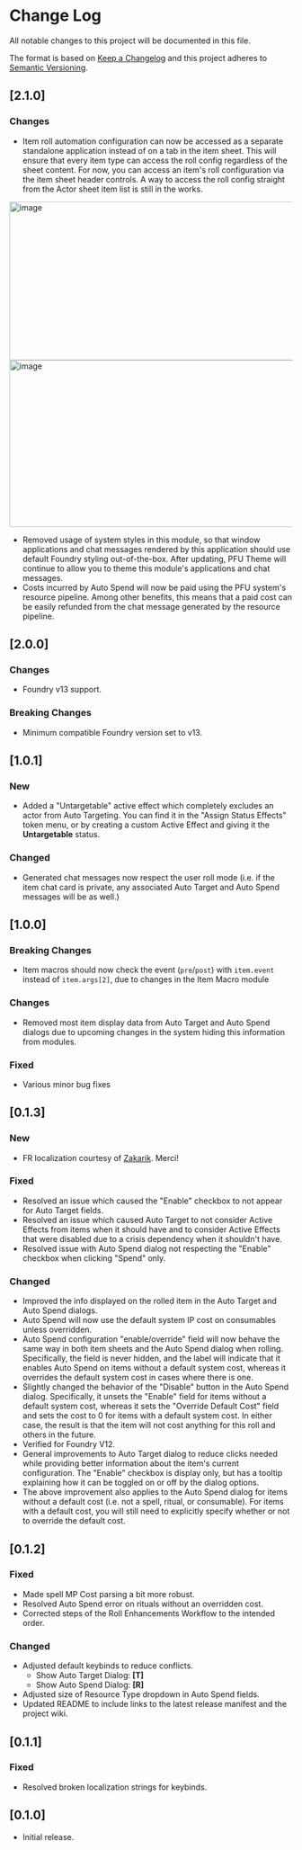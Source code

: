 # Change Log
All notable changes to this project will be documented in this file.
 
The format is based on [Keep a Changelog](http://keepachangelog.com/)
and this project adheres to [Semantic Versioning](http://semver.org/).

## [2.1.0]
### Changes
* Item roll automation configuration can now be accessed as a separate standalone application instead of on a tab in the item sheet. This will ensure that every item type can access the roll config regardless of the sheet content. For now, you can access an item's roll configuration via the item sheet header controls. A way to access the roll config straight from the Actor sheet item list is still in the works.
<img width="719" height="282" alt="image" src="https://github.com/user-attachments/assets/4fe60247-9cdd-48b0-b0d9-d103ecafba91" />
<img width="571" height="297" alt="image" src="https://github.com/user-attachments/assets/eb58909c-2e2d-4eeb-bdac-31c6ba7f6a71" />

* Removed usage of system styles in this module, so that window applications and chat messages rendered by this application should use default Foundry styling out-of-the-box. After updating, PFU Theme will continue to allow you to theme this module's applications and chat messages.
* Costs incurred by Auto Spend will now be paid using the PFU system's resource pipeline. Among other benefits, this means that a paid cost can be easily refunded from the chat message generated by the resource pipeline.

## [2.0.0]
### Changes
* Foundry v13 support.
### Breaking Changes
* Minimum compatible Foundry version set to v13.

## [1.0.1]
### New
* Added a "Untargetable" active effect which completely excludes an actor from Auto Targeting. You can find it in the "Assign Status Effects" token menu, or by creating a custom Active Effect and giving it the **Untargetable** status.
### Changed
* Generated chat messages now respect the user roll mode (i.e. if the item chat card is private, any associated Auto Target and Auto Spend messages will be as well.)

## [1.0.0]
### Breaking Changes
* Item macros should now check the event (`pre`/`post`) with `item.event` instead of `item.args[2]`, due to changes in the Item Macro module

### Changes
* Removed most item display data from Auto Target and Auto Spend dialogs due to upcoming changes in the system hiding this information from modules.

### Fixed
* Various minor bug fixes

## [0.1.3]

### New
* FR localization courtesy of [Zakarik](https://github.com/Zakarik). Merci!

### Fixed
* Resolved an issue which caused the "Enable" checkbox to not appear for Auto Target fields.
* Resolved an issue which caused Auto Target to not consider Active Effects from items when it should have and to consider Active Effects that were disabled due to a crisis dependency when it shouldn't have.
* Resolved issue with Auto Spend dialog not respecting the "Enable" checkbox when clicking "Spend" only.

### Changed

* Improved the info displayed on the rolled item in the Auto Target and Auto Spend dialogs.
* Auto Spend will now use the default system IP cost on consumables unless overridden.
* Auto Spend configuration "enable/override" field will now behave the same way in both item sheets and the Auto Spend dialog when rolling. Specifically, the field is never hidden, and the label will indicate that it enables Auto Spend on items without a default system cost, whereas it overrides the default system cost in cases where there is one.
* Slightly changed the behavior of the "Disable" button in the Auto Spend dialog. Specifically, it unsets the "Enable" field for items without a default system cost, whereas it sets the "Override Default Cost" field and sets the cost to 0 for items with a default system cost. In either case, the result is that the item will not cost anything for this roll and others in the future.
* Verified for Foundry V12.
* General improvements to Auto Target dialog to reduce clicks needed while providing better information about the item's current configuration. The "Enable" checkbox is display only, but has a tooltip explaining how it can be toggled on or off by the dialog options.
* The above improvement also applies to the Auto Spend dialog for items without a default cost (i.e. not a spell, ritual, or consumable). For items with a default cost, you will still need to explicitly specify whether or not to override the default cost.

## [0.1.2]

### Fixed

* Made spell MP Cost parsing a bit more robust.
* Resolved Auto Spend error on rituals without an overridden cost.
* Corrected steps of the Roll Enhancements Workflow to the intended order.

### Changed

* Adjusted default keybinds to reduce conflicts.
  * Show Auto Target Dialog: **[T]**
  * Show Auto Spend Dialog: **[R]**
* Adjusted size of Resource Type dropdown in Auto Spend fields.
* Updated README to include links to the latest release manifest and the project wiki.

## [0.1.1]
 
### Fixed
 
* Resolved broken localization strings for keybinds.
 
## [0.1.0]

* Initial release.
